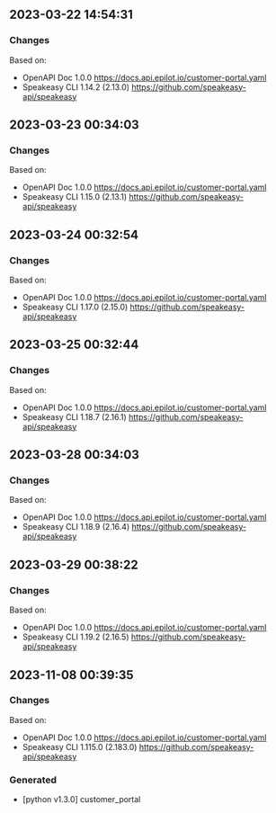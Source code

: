 

## 2023-03-22 14:54:31
### Changes
Based on:
- OpenAPI Doc 1.0.0 https://docs.api.epilot.io/customer-portal.yaml
- Speakeasy CLI 1.14.2 (2.13.0) https://github.com/speakeasy-api/speakeasy

## 2023-03-23 00:34:03
### Changes
Based on:
- OpenAPI Doc 1.0.0 https://docs.api.epilot.io/customer-portal.yaml
- Speakeasy CLI 1.15.0 (2.13.1) https://github.com/speakeasy-api/speakeasy

## 2023-03-24 00:32:54
### Changes
Based on:
- OpenAPI Doc 1.0.0 https://docs.api.epilot.io/customer-portal.yaml
- Speakeasy CLI 1.17.0 (2.15.0) https://github.com/speakeasy-api/speakeasy

## 2023-03-25 00:32:44
### Changes
Based on:
- OpenAPI Doc 1.0.0 https://docs.api.epilot.io/customer-portal.yaml
- Speakeasy CLI 1.18.7 (2.16.1) https://github.com/speakeasy-api/speakeasy

## 2023-03-28 00:34:03
### Changes
Based on:
- OpenAPI Doc 1.0.0 https://docs.api.epilot.io/customer-portal.yaml
- Speakeasy CLI 1.18.9 (2.16.4) https://github.com/speakeasy-api/speakeasy

## 2023-03-29 00:38:22
### Changes
Based on:
- OpenAPI Doc 1.0.0 https://docs.api.epilot.io/customer-portal.yaml
- Speakeasy CLI 1.19.2 (2.16.5) https://github.com/speakeasy-api/speakeasy

## 2023-11-08 00:39:35
### Changes
Based on:
- OpenAPI Doc 1.0.0 https://docs.api.epilot.io/customer-portal.yaml
- Speakeasy CLI 1.115.0 (2.183.0) https://github.com/speakeasy-api/speakeasy
### Generated
- [python v1.3.0] customer_portal